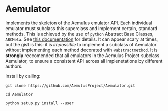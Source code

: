 # Aemulator
Implements the skeleton of the Aemulus emulator API. Each individual emulator must subclass this superclass and implement certain, standard methods. 
This is achieved by the use of `python` Abstract Base Classes, `ABCMeta`. See [this documentation](https://docs.python.org/2/library/abc.html#abc.abstractmethod) for details.
It can appear scary at times, but the gist is this: it is *impossible* to implement a subclass of Aemulator without implementing
 each method decorated with `@abstractmethod`. It is **strongly** reccomended that all emulators in the 
Aemulus Project subclass Aemulator, to ensure a consistent API across all implenetations by different authors. 


Install by calling:

`git clone https://github.com/AemulusProject/Aemulator.git`

`cd Aemulator`

`python setup.py install --user`
